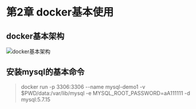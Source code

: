 # 第2章 docker基本使用

## docker基本架构

![docker基本架构](https://img1.mukewang.com/5cf21d7700011b3819201080.jpg)

## 安装mysql的基本命令

> docker run -p 3306:3306 --name mysql-demo1 -v $PWD/data:/var/lib/mysql -e MYSQL_ROOT_PASSWORD=aA111111 -d mysql:5.7.15
